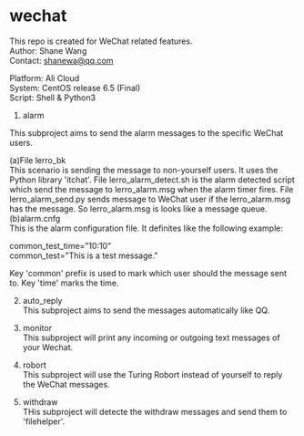 # wechat</br>
This repo is created for WeChat related features.</br>
Author: Shane Wang</br>
Contact: shanewa@qq.com</br>

Platform: Ali Cloud</br>
System: CentOS release 6.5 (Final)</br>
Script: Shell & Python3</br>


1. alarm

This subproject aims to send the alarm messages to the specific WeChat users. 

(a)File lerro_bk</br>
This scenario is sending the message to non-yourself users. It uses the Python library 'itchat'. File lerro_alarm_detect.sh is the alarm detected script which send the message to lerro_alarm.msg when the alarm timer fires. File lerro_alarm_send.py sends message to WeChat user if the lerro_alarm.msg has the message. So lerro_alarm.msg is looks like a message queue.
(b)alarm.cnfg</br>
This is the alarm configuration file. It definites like the following example:</br>

common_test_time="10:10"</br>
common_test="This is a test message." </br>

Key 'common' prefix is used to mark which user should the message sent to. Key 'time' marks the time.</br>

2. auto_reply</br>
This subproject aims to send the messages automatically like QQ.

3. monitor</br>
This subproject will print any incoming or outgoing text messages of your Wechat.

4. robort</br>
This subproject will use the Turing Robort instead of yourself to reply the WeChat messages.

5. withdraw</br>
THis subproject will detecte the withdraw messages and send them to 'filehelper'.




